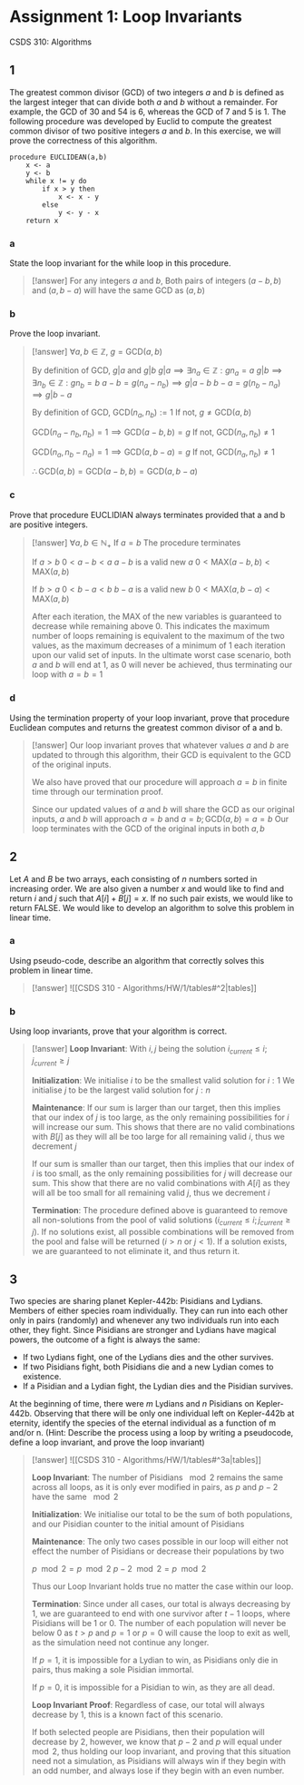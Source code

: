 # Assignment 1: Loop Invariants
CSDS 310: Algorithms

## 1

The greatest common divisor (GCD) of two integers $a$ and $b$ is defined as the largest integer that can divide both $a$ and $b$ without a remainder. For example, the GCD of 30 and 54 is 6, whereas the GCD of 7 and 5 is 1. The following procedure was developed by Euclid to compute the greatest common divisor of two positive integers $a$ and $b$. In this exercise, we will prove the correctness of this algorithm.

```PseudoCode
procedure EUCLIDEAN(a,b)
	x <- a
	y <- b
	while x != y do
		if x > y then
			x <- x - y
		else
			y <- y - x
	return x
```

### a

State the loop invariant for the while loop in this procedure.

> [!answer]
> For any integers $a$ and $b$,
> Both pairs of integers $(a-b,b)$ and $(a,b-a)$ will have the same $\text{GCD}$ as $(a,b)$ 

### b

Prove the loop invariant.

> [!answer]
> $\forall a,b\in\mathbb Z$,
> $g=\text{GCD}(a,b)$
> 
> By definition of GCD, $g|a$ and $g|b$
> $g|a\implies\exists n_a\in\mathbb Z:gn_a=a$
> $g|b\implies\exists n_b\in\mathbb Z:gn_b=b$
> $a-b=g(n_a-n_b)\implies g|a-b$
> $b-a=g(n_b-n_a)\implies g|b-a$
> 
> By definition of GCD, $\text{GCD}(n_a,n_b):=1$
> If not, $g\ne \text{GCD}(a,b)$
> 
> $\text{GCD}(n_a-n_b,n_b)=1\implies\text{GCD}(a-b,b)=g$
> If not, $\text{GCD}(n_a,n_b)\ne1$
> 
> $\text{GCD}(n_a,n_b-n_a)=1\implies\text{GCD}(a,b-a)=g$
> If not, $\text{GCD}(n_a,n_b)\ne1$
> 
> $\therefore \text{GCD}(a,b)=\text{GCD}(a-b,b)=\text{GCD}(a,b-a)$

### c

Prove that procedure $\text{EUCLIDIAN}$ always terminates provided that a and b are positive integers.

> [!answer]
> $\forall a,b\in\mathbb N_+$
> If $a=b$
> The procedure terminates
> 
> If $a>b$
> $0<a-b<a$
> $a-b$ is a valid new $a$
> $0<\text{MAX}(a-b,b)<\text{MAX}(a,b)$
> 
> If $b>a$
> $0<b-a<b$
> $b-a$ is a valid new $b$
> $0<\text{MAX}(a,b-a)<\text{MAX}(a,b)$
> 
> After each iteration, the $\text{MAX}$ of the new variables is guaranteed to decrease while remaining above 0.
> This indicates the maximum number of loops remaining is equivalent to the maximum of the two values, as the maximum decreases of a minimum of $1$ each iteration upon our valid set of inputs.
> In the ultimate worst case scenario, both $a$ and $b$ will end at $1$, as $0$ will never be achieved, thus terminating our loop with $a=b=1$

### d

Using the termination property of your loop invariant, prove that procedure Euclidean
computes and returns the greatest common divisor of a and b.

> [!answer]
> Our loop invariant proves that whatever values $a$ and $b$ are updated to through this algorithm, their $\text{GCD}$ is equivalent to the $\text{GCD}$ of the original inputs.
> 
> We also have proved that our procedure will approach $a=b$ in finite time through our termination proof.
> 
> Since our updated values of $a$ and $b$ will share the $\text{GCD}$ as our original inputs, $a$ and $b$ will approach $a=b$ and $a=b;\text{GCD}(a,b)=a=b$
> Our loop terminates with the $\text{GCD}$ of the original inputs in both $a,b$

## 2

Let $A$ and $B$ be two arrays, each consisting of $n$ numbers sorted in increasing order. We are also given a number $x$ and would like to find and return $i$ and $j$ such that $A[i] + B[j] = x$. If no such pair exists, we would like to return $\text{FALSE}$. We would like to develop an algorithm to solve this problem in linear time.

### a

Using pseudo-code, describe an algorithm that correctly solves this problem in linear time.

> [!answer]
> ![[CSDS 310 - Algorithms/HW/1/tables#^2|tables]]

### b

Using loop invariants, prove that your algorithm is correct.

> [!answer]
> **Loop Invariant**:
> With $i,j$ being the solution
> $i_{current}\le i; j_{current}\ge j$
> 
> **Initialization**:
> We initialise $i$ to be the smallest valid solution for $i:1$
> We initialise $j$ to be the largest valid solution for $j:n$
> 
> **Maintenance**:
> If our sum is larger than our target, then this implies that our index of $j$ is too large, as the only remaining possibilities for $i$ will increase our sum.
> This shows that there are no valid combinations with $B[j]$ as they will all be too large for all remaining valid $i$, thus we decrement $j$
> 
> If our sum is smaller than our target, then this implies that our index of $i$ is too small, as the only remaining possibilities for $j$ will decrease our sum.
> This show that there are no valid combinations with $A[i]$ as they will all be too small for all remaining valid $j$, thus we decrement $i$
> 
> **Termination**:
> The procedure defined above is guaranteed to remove all non-solutions from the pool of valid solutions $(i_{current}\le i; j_{current}\ge j)$. If no solutions exist, all possible combinations will be removed from the pool and false will be returned $(i>n\text{ or }j<1)$. If a solution exists, we are guaranteed to not eliminate it, and thus return it.

## 3

Two species are sharing planet Kepler-442b: Pisidians and Lydians. Members of either species roam individually. They can run into each other only in pairs (randomly) and whenever any two individuals run into each other, they fight. Since Pisidians are stronger and Lydians have magical powers, the outcome of a fight is always the same:

- If two Lydians fight, one of the Lydians dies and the other survives.
- If two Pisidians fight, both Pisidians die and a new Lydian comes to existence.
- If a Pisidian and a Lydian fight, the Lydian dies and the Pisidian survives.

At the beginning of time, there were $m$ Lydians and $n$ Pisidians on Kepler-442b. Observing that there will be only one individual left on Kepler-442b at eternity, identify the species of the eternal individual as a function of m and/or n. (Hint: Describe the process using a loop by writing a pseudocode, define a loop invariant, and prove the loop invariant)

> [!answer]
> ![[CSDS 310 - Algorithms/HW/1/tables#^3a|tables]]
> 
> **Loop Invariant**:
> The number of Pisidians $\mod 2$ remains the same across all loops, as it is only ever modified in pairs, as $p$ and $p-2$ have the same $\mod 2$
> 
> **Initialization**:
> We initialise our total to be the sum of both populations, and our Pisidian counter to the initial amount of Pisidians
> 
> **Maintenance**:
> The only two cases possible in our loop will either not effect the number of Pisidians or decrease their populations by two
> 
> $p\mod 2= p\mod 2$
> $p-2\mod 2=p\mod 2$
> 
> Thus our Loop Invariant holds true no matter the case within our loop.
> 
> **Termination**:
> Since under all cases, our total is always decreasing by 1, we are guaranteed to end with one survivor after $t-1$ loops, where Pisidians will be $1$ or $0$. The number of each population will never be below $0$ as $t>p$ and $p=1$ or $p=0$ will cause the loop to exit as well, as the simulation need not continue any longer.
> 
> If $p=1$, it is impossible for a Lydian to win, as Pisidians only die in pairs, thus making a sole Pisidian immortal.
> 
> If $p=0$, it is impossible for a Pisidian to win, as they are all dead.
> 
> **Loop Invariant Proof**:
> Regardless of case, our total will always decrease by $1$, this is a known fact of this scenario.
> 
> If both selected people are Pisidians, then their population will decrease by $2$, however, we know that $p-2$ and $p$ will equal under $\mod 2$, thus holding our loop invariant, and proving that this situation need not a simulation, as Pisidians will always win if they begin with an odd number, and always lose if they begin with an even number.
 